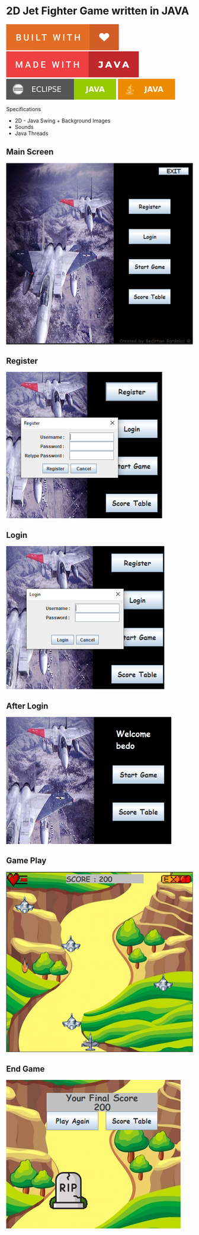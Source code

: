 # 2D Jet Fighter Game written in JAVA

![](https://github.com/bardakcib/resources/blob/main/badges/built-with-love.svg)
![](https://github.com/bardakcib/resources/blob/main/badges/made-with-java.svg)
![](https://github.com/bardakcib/resources/blob/main/badges/Eclipse-Java-green.svg)
![](https://github.com/bardakcib/resources/blob/main/badges/java.svg)


Specifications

* 2D - Java Swing + Background Images
* Sounds
* Java Threads


## Main Screen
![](https://github.com/bardakcib/JetFigtherGame/blob/main/resources/MainPage.PNG)

## Register
![](https://github.com/bardakcib/JetFigtherGame/blob/main/resources/register.PNG)

## Login
![](https://github.com/bardakcib/JetFigtherGame/blob/main/resources/login.PNG)

## After Login
![](https://github.com/bardakcib/JetFigtherGame/blob/main/resources/Login%20Screen.png)

## Game Play
![](https://github.com/bardakcib/JetFigtherGame/blob/main/resources/Game.PNG)

## End Game
![](https://github.com/bardakcib/JetFigtherGame/blob/main/resources/rip.PNG)
